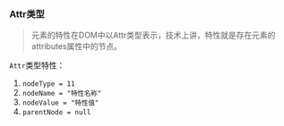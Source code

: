 ### Attr类型
> 元素的特性在DOM中以Attr类型表示，技术上讲，特性就是存在元素的attributes属性中的节点。

`Attr`类型特性：  
1. `nodeType = 11`  
2. `nodeName = "特性名称"`  
3. `nodeValue = "特性值"`  
4. `parentNode = null`  
